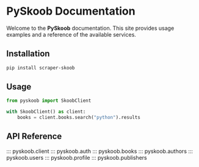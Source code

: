 # PySkoob Documentation

Welcome to the **PySkoob** documentation. This site provides usage examples and a reference of the available services.

## Installation

```bash
pip install scraper-skoob
```

## Usage

```python
from pyskoob import SkoobClient

with SkoobClient() as client:
    books = client.books.search("python").results
```

## API Reference

::: pyskoob.client
::: pyskoob.auth
::: pyskoob.books
::: pyskoob.authors
::: pyskoob.users
::: pyskoob.profile
::: pyskoob.publishers
